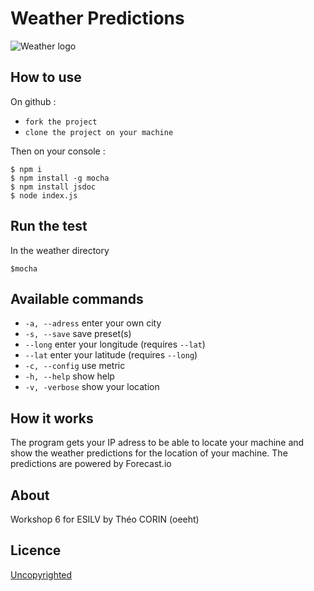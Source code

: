 # Weather Predictions

![Weather logo](http://ai-i1.infcdn.net/icons_siandroid/png/200/3832/3832023.png "weather logo")

## How to use
On github :

* ```fork the project```
* ```clone the project on your machine```
	
Then on your console :


	$ npm i
	$ npm install -g mocha
	$ npm install jsdoc
	$ node index.js

## Run the test
In the weather directory


	$mocha

## Available commands

* ```-a, --adress``` enter your own city
* ```-s, --save``` save preset(s)
* ```--long``` enter your longitude (requires ```--lat```)
* ```--lat``` enter your latitude (requires ```--long```)
* ```-c, --config``` use metric
* ```-h, --help``` show help
* ```-v, -verbose``` show your location

## How it works
The program gets your IP adress to be able to locate your machine and show the weather predictions for the location of your machine.
The predictions are powered by Forecast.io

## About
Workshop 6 for ESILV by Théo CORIN (oeeht)

## Licence

[Uncopyrighted](http://zenhabits.net/uncopyright/)
